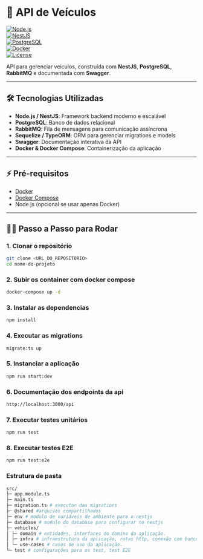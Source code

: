 # 🚗 API de Veículos

[![Node.js](https://img.shields.io/badge/Node.js-18.x-green)](https://nodejs.org/)  
[![NestJS](https://img.shields.io/badge/NestJS-9.x-E0234E)](https://nestjs.com/)  
[![PostgreSQL](https://img.shields.io/badge/PostgreSQL-15.x-blue)](https://www.postgresql.org/)  
[![Docker](https://img.shields.io/badge/Docker-24.x-blue)](https://www.docker.com/)  
[![License](https://img.shields.io/badge/License-MIT-green)](LICENSE)

API para gerenciar veículos, construída com **NestJS**, **PostgreSQL**, **RabbitMQ** e documentada com **Swagger**.

---

## 🛠 Tecnologias Utilizadas

- **Node.js / NestJS**: Framework backend moderno e escalável
- **PostgreSQL**: Banco de dados relacional
- **RabbitMQ**: Fila de mensagens para comunicação assíncrona
- **Sequelize / TypeORM**: ORM para gerenciar migrations e models
- **Swagger**: Documentação interativa da API
- **Docker & Docker Compose**: Containerização da aplicação

---

## ⚡ Pré-requisitos

- [Docker](https://www.docker.com/get-started)
- [Docker Compose](https://docs.docker.com/compose/install/)
- Node.js (opcional se usar apenas Docker)

---

## 🏃‍♂️ Passo a Passo para Rodar

### 1. Clonar o repositório

```bash
git clone <URL_DO_REPOSITORIO>
cd nome-do-projeto
```

### 2. Subir os container com docker compose

```bash
docker-compose up -d
```

### 3. Instalar as dependencias

```bash
npm install
```

### 4. Executar as migrations

```bash
migrate:ts up
```

### 5. Instanciar a aplicação

```bash
npm run start:dev
```

### 6. Documentação dos endpoints da api

```bash
http://localhost:3000/api
```

### 7. Executar testes unitários

```bash
npm run test
```

### 8. Executar testes E2E

```bash
npm run test:e2e
```

### Estrutura de pasta

```bash
src/
├─ app.module.ts
├─ main.ts
├─ migration.ts # executor das migrations
├─ @shared #arquivos compartilhados
├─ env # modulo de variáveis de ambiente para o nestjs
├─ database # modulo do database para configurar no nestjs
├─ vehicles/
│ ├─ domain # entidades, interfaces do domino da aplicação.
│ ├─ infra # infraestrutura da aplicação, rotas http, conexão com banco.
│ └─ use-cases # casos de uso da aplicação.
└─ test # configurações para os test, test E2E
```

